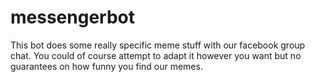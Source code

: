 # messengerbot

This bot does some really specific meme stuff with our facebook group chat. You could of course attempt to adapt it however you want but no guarantees on how funny you find our memes.